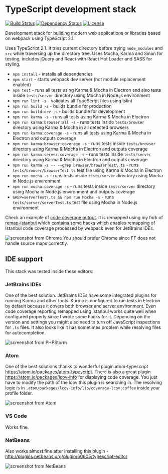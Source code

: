 # TypeScript development stack

[![Build Status](https://travis-ci.org/vaniocz/typescript-dev-stack.svg?branch=master)](https://travis-ci.org/vaniocz/typescript-dev-stack)
[![Dependency Status](https://david-dm.org/vaniocz/typescript-dev-stack.svg)](https://david-dm.org/vaniocz/typescript-dev-stack)
[![License](https://img.shields.io/badge/license-MIT-4D9283.svg)](https://github.com/vaniocz/typescript-dev-stack/blob/master/LICENSE)

Development stack for building modern web applications or libraries based on webpack using TypeScript 2.1.

Uses TypeScript 2.1.
It tries current directory before trying `node_modules` and `src` while traversing up the directory tree.
Uses Mocha, Karma and Sinon for testing, includes jQuery and React with React Hot Loader and SASS for styling.

- `npm install` - installs all dependencies
- `npm start` - starts webpack dev server (hot module replacement enabled)
- `npm test` - runs all tests using Karma & Mocha in Electron and also tests inside `tests/server` directory using Mocha in Node.js environment
- `npm run lint -s` - validates all TypeScript files using tslint
- `npm run build -s` - builds bundle for production
- `npm run build:dev -s` - builds bundle for development
- `npm run karma -s` - runs all tests using Karma & Mocha in Electron
- `npm run karma:browser:all -s` - runs tests inside `tests/browser` directory using Karma & Mocha in all detected browsers
- `npm run karma:coverage -s` - runs all tests using Karma & Mocha in Electron and outputs coverage
- `npm run karma:browser:coverage -s` - runs tests inside `tests/browser` directory using Karma & Mocha in Electron and outputs coverage
- `npm run karma:server:coverage -s` - runs tests inside `tests/server` directory using Karma & Mocha in Electron and outputs coverage
- `npm run karma -s -- --grep browser/browserTest\.ts` - runs `tests/browser/browserTest.ts` test file using Karma & Mocha in Electron
- `npm run mocha -s` - runs tests inside `tests/server` directory using Mocha in Node.js environment
- `npm run mocha:coverage -s` - runs tests inside `tests/server` directory using Mocha in Node.js environment and outputs coverage
- `GREP=serverTest\.ts && npm run Mocha -s` - runs `tests/server/serverTest.ts` test file using Mocha in Node.js environment

Check an example of [code coverage output](https://htmlpreview.github.io/?https://raw.githubusercontent.com/vaniocz/typescript-dev-stack/master/build/coverage/karma/html/index.html).
It is remapped using my fork of [remap-istanbul](https://github.com/maryo/remap-istanbul) which contains some hacks
which enables remapping of Istanbul code coverage processed by webpack even for JetBrains IDEs.

![screenshot from Chrome](https://i.imgsafe.org/09409a2.png)
You should prefer Chrome since FF does not handle source maps correctly.

## IDE support
This stack was tested inside these editors:

### JetBrains IDEs
One of the best solution. JetBrains IDEs have some integrated plugins for running Karma and other tools.
Karma is configured to run tests in Electron by default because it covers both browser and server environment.
Even code coverage reporting remapped using Istanbul works quite well when configured properly since I wrote some hacks for it.
Depending on the version and settings you might also need to turn off JavaScript inspections for `.ts` files.
It also looks like it has sometimes problem while resolving files for autocompletion.

![screenshot from PHPStorm](https://i.imgsafe.org/29a49d7.png)

### Atom
One of the best solutions thanks to wonderful plugin atom-typescript https://atom.io/packages/atom-typescript.
There is also a great plugin https://atom.io/packages/lcov-info for displaying code coverage.
You just have to modify the path of the lcov this plugin is searching in.
The resolving logic is in `.atom/packages/lcov-info/lib/coverage-lcov.coffee` inside your profile folder.

![screenshot from Atom](https://i.imgsafe.org/3376551.png)

### VS Code
Works fine.

### NetBeans
Also works almost fine after installing this plugin - http://plugins.netbeans.org/plugin/60605/typescript-editor

![screenshot from NetBeans](https://i.imgsafe.org/0a2c943.png)
